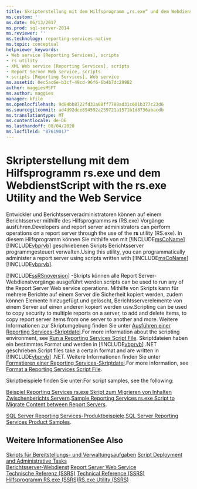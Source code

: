 ```yaml
---
title: Skripterstellung mit dem Hilfsprogramm „rs.exe“ und dem Webdienst | Microsoft-Dokumentation
ms.custom: ''
ms.date: 06/13/2017
ms.prod: sql-server-2014
ms.reviewer: ''
ms.technology: reporting-services-native
ms.topic: conceptual
helpviewer_keywords:
- Web service [Reporting Services], scripts
- rs utility
- XML Web service [Reporting Services], scripts
- Report Server Web service, scripts
- scripts [Reporting Services], Web service
ms.assetid: 0ec5ac6e-b3cf-49cd-96f6-6b4b7dc29982
author: maggiesMSFT
ms.author: maggies
manager: kfile
ms.openlocfilehash: 9d84bb8722fd31a08ff7788ad31c601b377c23d6
ms.sourcegitcommit: ad4d92dce894592a259721a1571b1d8736abacdb
ms.translationtype: MT
ms.contentlocale: de-DE
ms.lasthandoff: 08/04/2020
ms.locfileid: "87619017"
---
```

# <a name="script-with-the-rsexe-utility-and-the-web-service"></a><span data-ttu-id="dfeb7-102">Skripterstellung mit dem Hilfsprogramm rs.exe und dem Webdienst</span><span class="sxs-lookup"><span data-stu-id="dfeb7-102">Script with the rs.exe Utility and the Web Service</span></span>
  <span data-ttu-id="dfeb7-103">Entwickler und Berichtsserveradministratoren können auf einem Berichtsserver mithilfe des Hilfsprogramms **rs** (RS.exe) Vorgänge ausführen.</span><span class="sxs-lookup"><span data-stu-id="dfeb7-103">Developers and report server administrators can perform operations on a report server through the use of the **rs** utility (RS.exe).</span></span> <span data-ttu-id="dfeb7-104">In diesem Hilfsprogramm können Sie mithilfe von mit [!INCLUDE[msCoName](../../includes/msconame-md.md)] [!INCLUDE[vbprvb](../../includes/vbprvb-md.md)] geschriebenen Skripts Berichtsserver programmgesteuert verwalten.</span><span class="sxs-lookup"><span data-stu-id="dfeb7-104">Using this utility, you can programmatically administer a report server using scripts written with [!INCLUDE[msCoName](../../includes/msconame-md.md)] [!INCLUDE[vbprvb](../../includes/vbprvb-md.md)].</span></span>  
  
 [!INCLUDE[ssRSnoversion](../../includes/ssrsnoversion-md.md)] <span data-ttu-id="dfeb7-105">-Skripts können alle Report Server-Webdienstvorgänge ausgeführt werden.</span><span class="sxs-lookup"><span data-stu-id="dfeb7-105">scripts can be used to run any of the Report Server Web service operations.</span></span> <span data-ttu-id="dfeb7-106">Mithilfe von Skripts kann für mehrere Berichte auf einem Server die Sicherheit kopiert werden, zudem können Elemente hinzugefügt und gelöscht, Berichtsserverelemente von einem Server auf einen anderen kopiert werden usw.</span><span class="sxs-lookup"><span data-stu-id="dfeb7-106">Scripting can be used to copy security to multiple reports on a server, to add and delete items, to copy report server items from one server to another and more.</span></span> <span data-ttu-id="dfeb7-107">Weitere Informationen zur Skriptumgebung finden Sie unter [Ausführen einer Reporting Services-Skriptdatei](run-a-reporting-services-script-file.md).</span><span class="sxs-lookup"><span data-stu-id="dfeb7-107">For more information about the scripting environment, see [Run a Reporting Services Script File](run-a-reporting-services-script-file.md).</span></span> <span data-ttu-id="dfeb7-108">Skriptdateien haben ein bestimmtes Format und werden in [!INCLUDE[vbprvb](../../includes/vbprvb-md.md)] .NET geschrieben.</span><span class="sxs-lookup"><span data-stu-id="dfeb7-108">Script files take a certain format and are written in [!INCLUDE[vbprvb](../../includes/vbprvb-md.md)] .NET.</span></span> <span data-ttu-id="dfeb7-109">Weitere Informationen finden Sie unter [Formatieren einer Reporting Services-Skriptdatei](format-a-reporting-services-script-file.md).</span><span class="sxs-lookup"><span data-stu-id="dfeb7-109">For more information, see [Format a Reporting Services Script File](format-a-reporting-services-script-file.md).</span></span>  
  
 <span data-ttu-id="dfeb7-110">Skriptbeispiele finden Sie unter:</span><span class="sxs-lookup"><span data-stu-id="dfeb7-110">For script samples, see the following:</span></span>  
  
 <span data-ttu-id="dfeb7-111">[Beispiel Reporting Services rs.exe Skript zum Migrieren von Inhalten Zwischenberichts Servern](sample-reporting-services-rs-exe-script-to-copy-content-between-report-servers.md).</span><span class="sxs-lookup"><span data-stu-id="dfeb7-111">[Sample Reporting Services rs.exe Script to Migrate Content between Report Servers](sample-reporting-services-rs-exe-script-to-copy-content-between-report-servers.md).</span></span>  
  
 <span data-ttu-id="dfeb7-112">[SQL Server Reporting Services-Produktbeispiele](https://go.microsoft.com/fwlink/?LinkId=177889).</span><span class="sxs-lookup"><span data-stu-id="dfeb7-112">[SQL Server Reporting Services Product Samples](https://go.microsoft.com/fwlink/?LinkId=177889).</span></span>  
  
## <a name="see-also"></a><span data-ttu-id="dfeb7-113">Weitere Informationen</span><span class="sxs-lookup"><span data-stu-id="dfeb7-113">See Also</span></span>  
 <span data-ttu-id="dfeb7-114">[Skripts für Bereitstellungs- und Verwaltungsaufgaben](script-deployment-and-administrative-tasks.md) </span><span class="sxs-lookup"><span data-stu-id="dfeb7-114">[Script Deployment and Administrative Tasks](script-deployment-and-administrative-tasks.md) </span></span>  
 <span data-ttu-id="dfeb7-115">[Berichtsserver-Webdienst](../report-server-web-service/report-server-web-service.md) </span><span class="sxs-lookup"><span data-stu-id="dfeb7-115">[Report Server Web Service](../report-server-web-service/report-server-web-service.md) </span></span>  
 <span data-ttu-id="dfeb7-116">[Technische Referenz (SSRS)](../technical-reference-ssrs.md) </span><span class="sxs-lookup"><span data-stu-id="dfeb7-116">[Technical Reference &#40;SSRS&#41;](../technical-reference-ssrs.md) </span></span>  
 [<span data-ttu-id="dfeb7-117">Hilfsprogramm RS.exe (SSRS)</span><span class="sxs-lookup"><span data-stu-id="dfeb7-117">RS.exe Utility &#40;SSRS&#41;</span></span>](rs-exe-utility-ssrs.md)  
  
  
